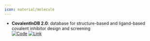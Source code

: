 ```yaml
---
icon: material/molecule
---
```


- **CovalentInDB 2.0**: database for structure-based and ligand-based covalent inhibitor design and screening  
	[![Code](https://img.shields.io/badge/Code-Repository-blue?style=for-the-badge)](https://doi.org/10.1093/nar%2Fgkae946) [![Link](https://img.shields.io/badge/Link-online-brightgreen?style=for-the-badge&logo=cachet&logoColor=65FF8F)](http://cadd.zju.edu.cn/cidb/) 
